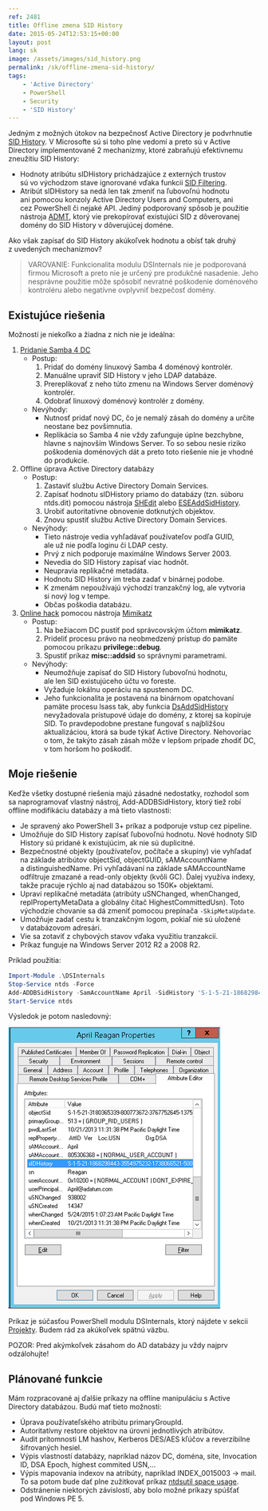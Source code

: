 ```yaml
---
ref: 2481
title: Offline zmena SID History
date: 2015-05-24T12:53:15+00:00
layout: post
lang: sk
image: /assets/images/sid_history.png
permalink: /sk/offline-zmena-sid-history/
tags:
    - 'Active Directory'
    - PowerShell
    - Security
    - 'SID History'
---
```


Jedným z&nbsp;možných útokov na&nbsp;bezpečnosť Active Directory je&nbsp;podvrhnutie [SID History](https://blog.thesysadmins.co.uk/admt-series-3-sid-history.html "SID History"). V&nbsp;Microsofte sú&nbsp;si&nbsp;toho plne vedomí a&nbsp;preto sú&nbsp;v&nbsp;Active Directory implementované 2 mechanizmy, ktoré zabraňujú efektívnemu zneužitiu SID History:

- Hodnoty atribútu sIDHistory prichádzajúce z&nbsp;externých trustov sú&nbsp;vo&nbsp;východzom stave ignorované vďaka funkcii [SID Filtering](https://learn.microsoft.com/en-us/previous-versions/windows/it-pro/windows-server-2003/cc772633(v=ws.10) "Configuring SID Filtering Settings").
- Atribút sIDHistory sa&nbsp;nedá len&nbsp;tak zmeniť na&nbsp;ľubovoľnú hodnotu ani&nbsp;pomocou konzoly Active Directory Users and&nbsp;Computers, ani cez&nbsp;PowerShell či&nbsp;nejaké API. Jediný podporovaný spôsob je&nbsp;použitie nástroja [ADMT](https://learn.microsoft.com/en-us/troubleshoot/windows-server/identity/support-for-admt-and-pes "Active Directory Migration Tool"), ktorý vie prekopírovať existujúci SID z&nbsp;dôverovanej domény do&nbsp;SID History v&nbsp;dôverujúcej doméne.

Ako však zapísať do&nbsp;SID History akúkoľvek hodnotu a&nbsp;obísť tak druhý z&nbsp;uvedených mechanizmov?

<!--more-->

> VAROVANIE: Funkcionalita modulu DSInternals nie je&nbsp;podporovaná firmou Microsoft a&nbsp;preto nie je&nbsp;určený pre&nbsp;produkčné nasadenie. Jeho nesprávne použitie môže spôsobiť nevratné poškodenie doménového kontroléru alebo negatívne ovplyvniť bezpečosť domény.

## Existujúce riešenia

Možností je&nbsp;niekoľko a&nbsp;žiadna z&nbsp;nich nie je&nbsp;ideálna:

1. [Pridanie Samba 4 DC](https://cosmoskey.blogspot.cz/2010/08/online-sidhistory-edit-sid-injection.html)
    - Postup: 
        1. Pridať do&nbsp;domény linuxový Samba 4 doménový kontrolér.
        2. Manuálne upraviť SID History v&nbsp;jeho LDAP databáze.
        3. Prereplikovať z&nbsp;neho túto zmenu na&nbsp;Windows Server doménový kontrolér.
        4. Odobrať linuxový doménový kontrolér z&nbsp;domény.
    - Nevýhody: 
        - Nutnosť pridať nový DC, čo je&nbsp;nemalý zásah do&nbsp;domény a&nbsp;určite neostane bez povšimnutia.
        - Replikácia so&nbsp;Samba 4 nie vždy zafunguje úplne bezchybne, hlavne s&nbsp;najnovším Windows Server. To&nbsp;so&nbsp;sebou nesie riziko poškodenia doménových dát a&nbsp;preto toto riešenie nie je&nbsp;vhodné do&nbsp;produkcie.
2. Offline úprava Active Directory databázy 
    - Postup: 
        1. Zastaviť službu Active Directory Domain Services.
        2. Zapísať hodnotu sIDHistory priamo do&nbsp;databázy (tzn. súboru ntds.dit) pomocou nástroja [SHEdit](http://www.tbiro.com/projects/shedit/ "SHEdit") alebo [ESEAddSidHistory](https://gexeg.blogspot.cz/2009/12/active-directory.html "Безопасность в Active Directory ").
        3. Urobiť autoritatívne obnovenie dotknutých objektov.
        4. Znovu spustiť službu Active Directory Domain Services.
    - Nevýhody: 
        - Tieto nástroje vedia vyhľadávať používateľov podľa GUID, ale&nbsp;už&nbsp;nie podľa loginu či&nbsp;LDAP cesty.
        - Prvý z&nbsp;nich podporuje maximálne Windows Server 2003.
        - Nevedia do&nbsp;SID History zapísať viac hodnôt.
        - Neupravia replikačné metadáta.
        - Hodnotu SID History im treba zadať v&nbsp;binárnej podobe.
        - K&nbsp;zmenám nepoužívajú východzí tranzakčný log, ale&nbsp;vytvoria si&nbsp;nový log v&nbsp;tempe.
        - Občas poškodia databázu.
3. [Online hack](https://twitter.com/gentilkiwi/status/511244626456346624) pomocou nástroja [Mimikatz](https://github.com/gentilkiwi/mimikatz)
    - Postup: 
        1. Na&nbsp;bežiacom DC pustiť pod&nbsp;správcovským účtom **mimikatz**.
        2. Prideliť procesu právo na&nbsp;neobmedzený prístup do&nbsp;pamäte pomocou príkazu **privilege::debug**.
        3. Spustiť príkaz **misc::addsid** so&nbsp;správnymi parametrami.
    - Nevýhody: 
        - Neumožňuje zapísať do&nbsp;SID History ľubovoľnú hodnotu, ale&nbsp;len&nbsp;SID existujúceho účtu vo&nbsp;foreste.
        - Vyžaduje lokálnu operáciu na&nbsp;spustenom DC.
        - Jeho funkcionalita je&nbsp;postavená na&nbsp;binárnom opatchovaní pamäte procesu lsass tak, aby funkcia [DsAddSidHistory](https://learn.microsoft.com/en-us/windows/win32/api/ntdsapi/nf-ntdsapi-dsaddsidhistoryw) nevyžadovala prístupové údaje do&nbsp;domény, z&nbsp;ktorej sa&nbsp;kopíruje SID. To&nbsp;pravdepodobne prestane fungovať s&nbsp;najbližšou aktualizáciou, ktorá sa&nbsp;bude týkať Active Directory. Nehovoriac o&nbsp;tom, že&nbsp;takýto zásah zásah môže v&nbsp;lepšom prípade zhodiť DC, v&nbsp;tom horšom ho&nbsp;poškodiť.

## Moje riešenie

Keďže všetky dostupné riešenia majú zásadné nedostatky, rozhodol som sa&nbsp;naprogramovať vlastný nástroj, Add-ADDBSidHistory, ktorý tiež robí offline modifikáciu databázy a&nbsp;má tieto vlastnosti:

- Je&nbsp;spravený ako PowerShell 3+ príkaz a&nbsp;podporuje vstup cez&nbsp;pipeline.
- Umožňuje do&nbsp;SID History zapísať ľubovoľnú hodnotu. Nové hodnoty SID History sú&nbsp;pridané k&nbsp;existujúcim, ak nie sú&nbsp;duplicitné.
- Bezpečnostné objekty (používateľov, počítače a&nbsp;skupiny) vie vyhľadať na&nbsp;základe atribútov objectSid, objectGUID, sAMAccountName a&nbsp;distinguishedName. Pri vyhľadávaní na&nbsp;základe sAMAccountName odfiltruje zmazané a&nbsp;read-only objekty (kvôli GC). Ďalej využíva indexy, takže pracuje rýchlo aj&nbsp;nad databázou so&nbsp;150K+ objektami.
- Upraví replikačné metadáta (atribúty uSNChanged, whenChanged, replPropertyMetaData a&nbsp;globálny čítač HighestCommittedUsn). Toto východzie chovanie sa&nbsp;dá zmeniť pomocou prepínača `-SkipMetaUpdate`.
- Umožňuje zadať cestu k&nbsp;tranzakčným logom, pokiaľ nie sú&nbsp;uložené v&nbsp;databázovom adresári.
- Vie sa&nbsp;zotaviť z&nbsp;chybových stavov vďaka využitiu tranzakcií.
- Príkaz funguje na&nbsp;Windows Server 2012 R2 a&nbsp;2008 R2.

Príklad použitia:

```powershell
Import-Module .\DSInternals
Stop-Service ntds -Force
Add-ADDBSidHistory -SamAccountName April -SidHistory 'S-1-5-21-1868298443-3554975232-1738066521-500' -DBPath 'C:\Windows\NTDS\ntds.dit'
Start-Service ntds
```

Výsledok je&nbsp;potom nasledovný:

![Sid History](../../assets/images/sid_history.png)

Príkaz je&nbsp;súčasťou PowerShell modulu DSInternals, ktorý nájdete v&nbsp;sekcii [Projekty](/sk/projekty/ "Projekty"). Budem rád za&nbsp;akúkoľvek spätnú väzbu.

POZOR: Pred akýmkoľvek zásahom do&nbsp;AD databázy ju vždy najprv odzálohujte!

## Plánované funkcie

Mám rozpracované aj&nbsp;ďalšie príkazy na&nbsp;offline manipuláciu s&nbsp;Active Directory databázou. Budú mať tieto možnosti:

- Úprava používateľského atribútu primaryGroupId.
- Autoritatívny restore objektov na&nbsp;úrovni jednotlivých atribútov.
- Audit prítomnosti LM hashov, Kerberos DES/AES kľúčov a&nbsp;reverzibilne šifrovaných hesiel.
- Výpis vlastností databázy, napríklad názov DC, doména, site, Invocation ID, DSA Epoch, highest commited USN,...
- Výpis mapovania indexov na&nbsp;atribúty, napríklad INDEX_0015003 -&gt; mail. To&nbsp;sa&nbsp;potom bude dať plne zužitkovať príkaz [ntdsutil space usage](https://learn.microsoft.com/en-us/previous-versions/windows/it-pro/windows-server-2012-R2-and-2012/cc753900(v=ws.11) "ntdsutil files").
- Odstránenie niektorých závislostí, aby bolo možné príkazy spúšťať pod&nbsp;Windows PE 5.
